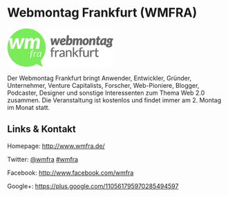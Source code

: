 # Webmontag Frankfurt (WMFRA)
![Webmontag Frankfurt](./wmfra.logo.png)

Der Webmontag Frankfurt bringt Anwender, Entwickler, Gründer, Unternehmer, Venture Capitalists,
Forscher, Web-Pioniere, Blogger, Podcaster, Designer und sonstige Interessenten zum Thema Web 2.0 zusammen. Die
Veranstaltung ist kostenlos und findet immer am 2. Montag im Monat statt.


## Links &amp; Kontakt

Homepage: <http://www.wmfra.de/>



Twitter: [@wmfra](https://twitter.com/@wmfra) [#wmfra](https://twitter.com/search?q=%23wmfra)


Facebook: <http://www.facebook.com/wmfra>

Google+: <https://plus.google.com/110561795970285494597>






